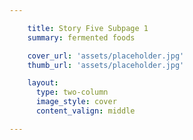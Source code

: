 ```yaml
---

    title: Story Five Subpage 1
    summary: fermented foods

    cover_url: 'assets/placeholder.jpg'
    thumb_url: 'assets/placeholder.jpg'

    layout:
      type: two-column
      image_style: cover
      content_valign: middle

---
```

